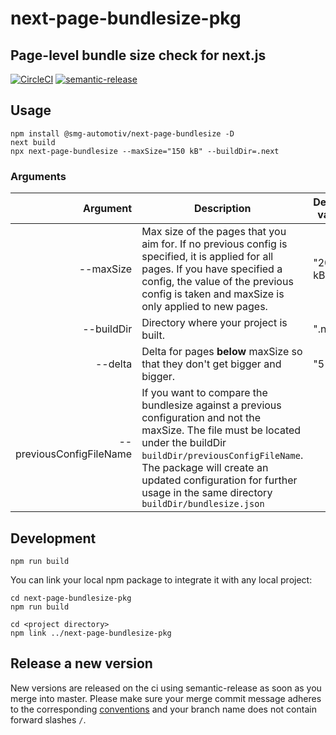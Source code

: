 
# next-page-bundlesize-pkg
## Page-level bundle size check for next.js


[![CircleCI](https://circleci.com/gh/smg-automotive/next-page-bundlesize-pkg/tree/main.svg?style=svg&circle-token=c183f151fea3c74453cf8dd962d31e115906a300)](https://circleci.com/gh/smg-automotive/next-page-bundlesize-pkg/tree/main)
[![semantic-release](https://img.shields.io/badge/%20%20%F0%9F%93%A6%F0%9F%9A%80-semantic--release-e10079.svg)](https://github.com/semantic-release/semantic-release)

## Usage
```
npm install @smg-automotiv/next-page-bundlesize -D
next build
npx next-page-bundlesize --maxSize="150 kB" --buildDir=.next
```

### Arguments
|                 Argument | Description                                                                                                                                                                                                                                                                                                                      | Default value |
|-------------------------:|----------------------------------------------------------------------------------------------------------------------------------------------------------------------------------------------------------------------------------------------------------------------------------------------------------------------------------|---------------|
| --maxSize                | Max size of the pages that you aim for. If no previous config is specified, it is applied for all pages. If you have specified a config, the value of the previous config is taken and maxSize is only applied to new pages.                                                                                                     | "200 kB"      |
| --buildDir               | Directory where your project is built.                                                                                                                                                                                                                                                                                           | ".next"       |
| --delta                  | Delta for pages **below** maxSize so that they don't get bigger and bigger.                                                                                                                                                                                                                                                      | "5 kB"        |
| --previousConfigFileName | If you want to compare the bundlesize against a previous configuration and not the maxSize. The file must be located under the buildDir `buildDir/previousConfigFileName`.  The package will create an updated configuration for further usage in the same directory `buildDir/bundlesize.json`

## Development
```
npm run build
```

You can link your local npm package to integrate it with any local project:
```
cd next-page-bundlesize-pkg
npm run build

cd <project directory>
npm link ../next-page-bundlesize-pkg
```

## Release a new version

New versions are released on the ci using semantic-release as soon as you merge into master. Please
make sure your merge commit message adheres to the corresponding [conventions](https://www.conventionalcommits.org/en/v1.0.0/) and your branch name does not contain forward slashes `/`.

